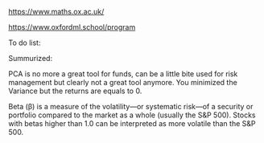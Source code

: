 
https://www.maths.ox.ac.uk/


https://www.oxfordml.school/program


To do list: 



Summurized: 

PCA is no more a great tool for funds, can be a little bite used for risk management but clearly not a great tool anymore. You minimized the Variance but the returns are equals to 0. 


Beta (β) is a measure of the volatility—or systematic risk—of a security or portfolio compared to the market as a whole (usually the S&P 500). Stocks with betas higher than 1.0 can be interpreted as more volatile than the S&P 500.
